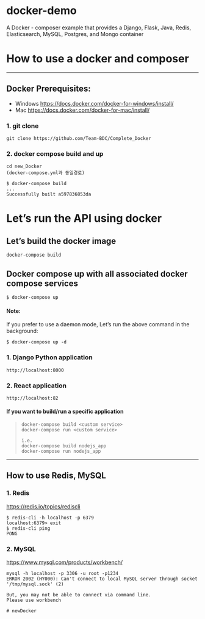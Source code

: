 # docker-demo
A Docker - composer example that provides a Django, Flask, Java, Redis, Elasticsearch, MySQL, Postgres, and Mongo container

# How to use a docker and composer
---
## Docker Prerequisites:
- Windows
https://docs.docker.com/docker-for-windows/install/
- Mac
https://docs.docker.com/docker-for-mac/install/


### 1. git clone
```
git clone https://github.com/Team-BDC/Complete_Docker
```

### 2. docker compose build and up 
```
cd new_Docker
(docker-compose.yml과 동일경로)

$ docker-compose build
...
Successfully built a597836853da
```

# Let’s run the API using docker
## Let’s build the docker image
```
docker-compose build
```

## Docker compose up with all associated docker compose services
```
$ docker-compose up
```
#### Note:
If you prefer to use a daemon mode, Let’s run the above command in the background:
```
$ docker-compose up -d
```

### 1. Django Python application
```
http://localhost:8000
```

### 2. React application
```
http://localhost:82
```

#### If you want to build/run a specific application
> ```
> docker-compose build <custom service>
> docker-compose run <custom service>
> 
> i.e. 
> docker-compose build nodejs_app
> docker-compose run nodejs_app
> ```

---
## How to use Redis, MySQL
### 1. Redis
https://redis.io/topics/rediscli
```
$ redis-cli -h localhost -p 6379
localhost:6379> exit
$ redis-cli ping
PONG
```

### 2. MySQL
https://www.mysql.com/products/workbench/
```
mysql -h localhost -p 3306 -u root -p1234
ERROR 2002 (HY000): Can't connect to local MySQL server through socket '/tmp/mysql.sock' (2)

But, you may not be able to connect via command line.
Please use workbench
```


```
# newDocker
